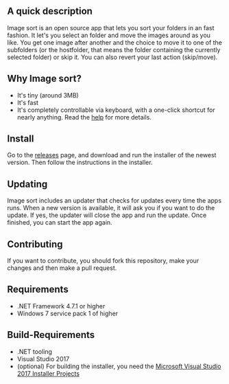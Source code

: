 ## A quick description
Image sort is an open source app that lets you sort your folders in an fast fashion. It let's you select an folder and move the images around as you like. You get one image after another and the choice to move it to one of the subfolders (or the hostfolder, that means the folder containing the currently selected folder) or skip it. You can also revert your last action (skip/move).

## Why Image sort?
* It's tiny (around 3MB)
* It's fast
* It's completely controllable via keyboard, with a one-click shortcut for nearly anything. Read the [help](help.md) for more details.

## Install
Go to the [releases](https://github.com/Lolle2000la/Image-Sort/releases) page, and download and run the installer of the newest version. Then follow the instructions in the installer.

## Updating
Image sort includes an updater that checks for updates every time the apps runs. When a new version is available, it will ask you if you want to do the update. If yes, the updater will close the app and run the update. Once finished, you can start the app again.

## Contributing
If you want to contribute, you should fork this repository, make your changes and then make a pull request.

## Requirements
* .NET Framework 4.7.1 or higher
* Windows 7 service pack 1 of higher

## Build-Requirements
* .NET tooling
* Visual Studio 2017
* (optional) For building the installer, you need the [Microsoft Visual Studio 2017 Installer Projects](https://marketplace.visualstudio.com/items?itemName=VisualStudioProductTeam.MicrosoftVisualStudio2017InstallerProjects)
